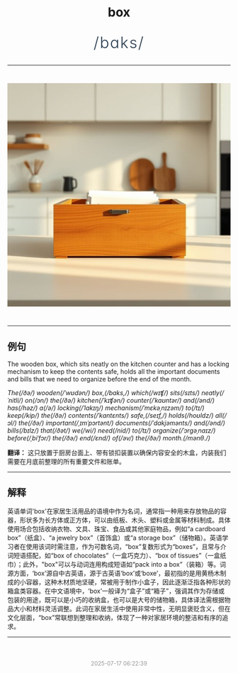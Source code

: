 <div align="center">

# box

<div style="margin: 30px 0;">
<h1 style="font-size: 2.5em; font-weight: 300; letter-spacing: 2px; margin: 0; color: #2c3e50;">
/bɑks/
</h1>
</div>

</div>

---

<div align="center" style="margin: 40px 0;">

![box](images/box.png)

</div>

---

## 例句

The wooden box, which sits neatly on the kitchen counter and has a locking mechanism to keep the contents safe, holds all the important documents and bills that we need to organize before the end of the month.

*The(/ðə/) wooden(/ˈwʊdən/) box,(/bɑks,/) which(/wɪʧ/) sits(/sɪts/) neatly(/ˈnitli/) on(/ɔn/) the(/ðə/) kitchen(/ˈkɪʧən/) counter(/ˈkaʊntər/) and(/ənd/) has(/həz/) a(/ə/) locking(/ˈlɑkɪŋ/) mechanism(/ˈmɛkəˌnɪzəm/) to(/tɪ/) keep(/kip/) the(/ðə/) contents(/ˈkɑntɛnts/) safe,(/seɪf,/) holds(/hoʊldz/) all(/ɔl/) the(/ðə/) important(/ˌɪmˈpɔrtənt/) documents(/ˈdɑkjəmənts/) and(/ənd/) bills(/bɪlz/) that(/ðət/) we(/wi/) need(/nid/) to(/tɪ/) organize(/ˈɔrgəˌnaɪz/) before(/ˌbiˈfɔr/) the(/ðə/) end(/ɛnd/) of(/əv/) the(/ðə/) month.(/mənθ./)*

**翻译：** 这只放置于厨房台面上、带有锁扣装置以确保内容安全的木盒，内装我们需要在月底前整理的所有重要文件和账单。

---

## 解释

英语单词'box'在家居生活用品的语境中作为名词，通常指一种用来存放物品的容器，形状多为长方体或正方体，可以由纸板、木头、塑料或金属等材料制成。具体使用场合包括收纳衣物、文具、珠宝、食品或其他家庭物品，例如“a cardboard box”（纸盒）、“a jewelry box”（首饰盒）或“a storage box”（储物箱）。英语学习者在使用该词时需注意，作为可数名词，“box”复数形式为“boxes”，且常与介词短语搭配，如“box of chocolates”（一盒巧克力）、“box of tissues”（一盒纸巾）；此外，"box"可以与动词连用构成短语如“pack into a box”（装箱）等。词源方面，‘box’源自中古英语，源于古英语‘box’或‘boxe’，最初指的是用黄杨木制成的小容器，这种木材质地坚硬，常被用于制作小盒子，因此逐渐泛指各种形状的箱盒类容器。在中文语境中，‘box’一般译为“盒子”或“箱子”，强调其作为存储或包装的用途，既可以是小巧的收纳盒，也可以是大号的储物箱，具体译法需根据物品大小和材料灵活调整。此词在家居生活中使用非常中性，无明显褒贬含义，但在文化层面，“box”常联想到整理和收纳，体现了一种对家居环境的整洁和有序的追求。


---

<div align="center" style="margin-top: 50px;">
<small style="color: #999; font-size: 0.9em;">2025-07-17 06:22:39</small>
</div>
